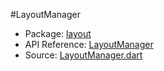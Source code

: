 #LayoutManager

* Package: [layout](api:)
* API Reference: [LayoutManager](api:layout)
* Source: [LayoutManager.dart](source:client/layout/src)
